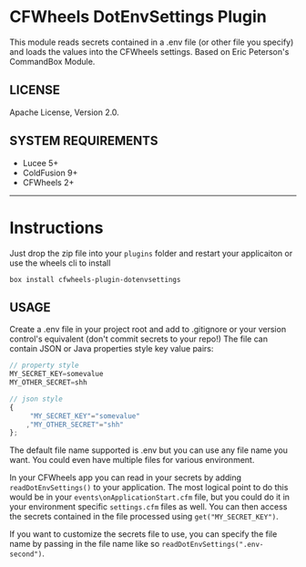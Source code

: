 CFWheels DotEnvSettings Plugin
==============================
This module reads secrets contained in a .env file (or other file you specify) and loads the values into the CFWheels settings. Based on Eric Peterson's CommandBox Module.

## LICENSE
Apache License, Version 2.0.

## SYSTEM REQUIREMENTS
- Lucee 5+
- ColdFusion 9+
- CFWheels 2+

---

# Instructions
Just drop the zip file into your `plugins` folder and restart your applicaiton or use the wheels cli to install

`box install cfwheels-plugin-dotenvsettings`

## USAGE
Create a .env file in your project root and add to .gitignore or your version control's equivalent (don't commit secrets to your repo!) The file can contain JSON or Java properties style key value pairs:

```js
// property style
MY_SECRET_KEY=somevalue
MY_OTHER_SECRET=shh

// json style
{
     "MY_SECRET_KEY"="somevalue"
    ,"MY_OTHER_SECRET"="shh"
};
```

The default file name supported is .env but you can use any file name you want. You could even have multiple files for various environment.

In your CFWheels app you can read in your secrets by adding `readDotEnvSettings()` to your application. The most logical point to do this would be in your `events\onApplicationStart.cfm` file, but you could do it in your environment specific `settings.cfm` files as well. You can then access the secrets contained in the file processed using `get("MY_SECRET_KEY")`.

If you want to customize the secrets file to use, you can specify the file name by passing in the file name like so `readDotEnvSettings(".env-second")`.
